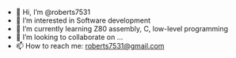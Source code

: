 - 👋 Hi, I’m @roberts7531
- 👀 I’m interested in Software development
- 🌱 I’m currently learning Z80 assembly, C, low-level programming
- 💞️ I’m looking to collaborate on ...
- 📫 How to reach me: roberts7531@gmail.com

<!---
roberts7531/roberts7531 is a ✨ special ✨ repository because its `README.md` (this file) appears on your GitHub profile.
You can click the Preview link to take a look at your changes.
--->
